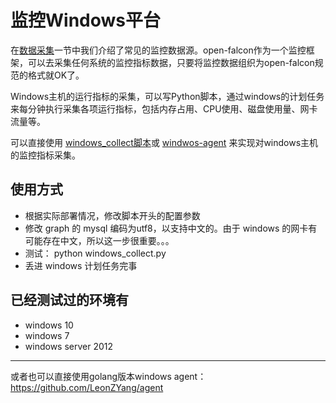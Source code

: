 # 监控Windows平台

在[数据采集](../philosophy/data-collect.md)一节中我们介绍了常见的监控数据源。open-falcon作为一个监控框架，可以去采集任何系统的监控指标数据，只要将监控数据组织为open-falcon规范的格式就OK了。

Windows主机的运行指标的采集，可以写Python脚本，通过windows的计划任务来每分钟执行采集各项运行指标，包括内存占用、CPU使用、磁盘使用量、网卡流量等。

可以直接使用 [windows_collect脚本](https://github.com/freedomkk-qfeng/falcon-scripts/tree/master/windows_collect)或 [windwos-agent](https://github.com/LeonZYang/agent) 来实现对windows主机的监控指标采集。


## 使用方式

- 根据实际部署情况，修改脚本开头的配置参数
- 修改 graph 的 mysql 编码为utf8，以支持中文的。由于 windows 的网卡有可能存在中文，所以这一步很重要。。。
- 测试： python windows_collect.py
- 丢进 windows 计划任务完事

## 已经测试过的环境有

- windows 10
- windows 7
- windows server 2012


------

或者也可以直接使用golang版本windows agent： https://github.com/LeonZYang/agent
